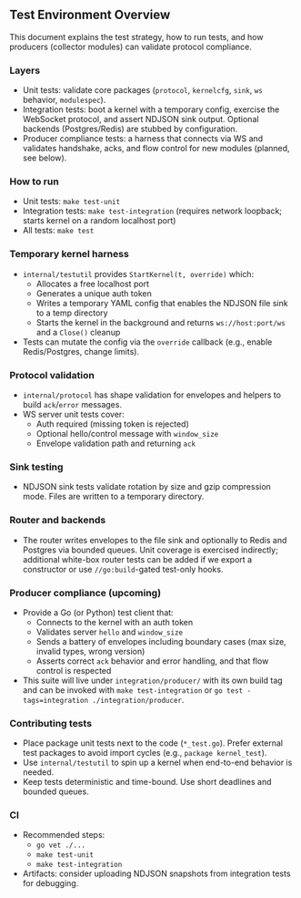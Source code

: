 ## Test Environment Overview

This document explains the test strategy, how to run tests, and how producers (collector modules) can validate protocol compliance.

### Layers
- Unit tests: validate core packages (`protocol`, `kernelcfg`, `sink`, `ws` behavior, `modulespec`).
- Integration tests: boot a kernel with a temporary config, exercise the WebSocket protocol, and assert NDJSON sink output. Optional backends (Postgres/Redis) are stubbed by configuration.
- Producer compliance tests: a harness that connects via WS and validates handshake, acks, and flow control for new modules (planned, see below).

### How to run
- Unit tests: `make test-unit`
- Integration tests: `make test-integration` (requires network loopback; starts kernel on a random localhost port)
- All tests: `make test`

### Temporary kernel harness
- `internal/testutil` provides `StartKernel(t, override)` which:
  - Allocates a free localhost port
  - Generates a unique auth token
  - Writes a temporary YAML config that enables the NDJSON file sink to a temp directory
  - Starts the kernel in the background and returns `ws://host:port/ws` and a `Close()` cleanup
- Tests can mutate the config via the `override` callback (e.g., enable Redis/Postgres, change limits).

### Protocol validation
- `internal/protocol` has shape validation for envelopes and helpers to build `ack`/`error` messages.
- WS server unit tests cover:
  - Auth required (missing token is rejected)
  - Optional hello/control message with `window_size`
  - Envelope validation path and returning `ack`

### Sink testing
- NDJSON sink tests validate rotation by size and gzip compression mode. Files are written to a temporary directory.

### Router and backends
- The router writes envelopes to the file sink and optionally to Redis and Postgres via bounded queues. Unit coverage is exercised indirectly; additional white-box router tests can be added if we export a constructor or use `//go:build`-gated test-only hooks.

### Producer compliance (upcoming)
- Provide a Go (or Python) test client that:
  - Connects to the kernel with an auth token
  - Validates server `hello` and `window_size`
  - Sends a battery of envelopes including boundary cases (max size, invalid types, wrong version)
  - Asserts correct `ack` behavior and error handling, and that flow control is respected
- This suite will live under `integration/producer/` with its own build tag and can be invoked with `make test-integration` or `go test -tags=integration ./integration/producer`.

### Contributing tests
- Place package unit tests next to the code (`*_test.go`). Prefer external test packages to avoid import cycles (e.g., `package kernel_test`).
- Use `internal/testutil` to spin up a kernel when end-to-end behavior is needed.
- Keep tests deterministic and time-bound. Use short deadlines and bounded queues.

### CI
- Recommended steps:
  - `go vet ./...`
  - `make test-unit`
  - `make test-integration`
- Artifacts: consider uploading NDJSON snapshots from integration tests for debugging.

